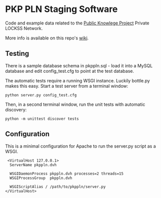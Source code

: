 PKP PLN Staging Software
=====================

Code and example data related to the [Public Knowlege
Project](http://pkp.sfu.ca/) Private LOCKSS Network.

More info is available on this repo's
[wiki](https://github.com/mjordan/pkppln/wiki).

Testing
---------

There is a sample database schema in pkppln.sql  - load it into a MySQL database and edit config_test.cfg to point at the test database.

The automatic tests require a running WSGI instance. Luckily bottle.py
makes this easy. Start a test server from a terminal window:

 `python server.py config_test.cfg`

Then, in a second terminal window, run the unit tests with automatic discovery:

 `python -m unittest discover tests`

Configuration
------------------

This is a minimal configuration for Apache to run the server.py script as a WSGI.

```
 <VirtualHost 127.0.0.1>
  ServerName pkppln.dvh

  WSGIDaemonProcess pkppln.dvh processes=2 threads=15
  WSGIProcessGroup  pkppln.dvh
  
  WSGIScriptAlias / /path/to/pkppln/server.py
</VirtualHost>
```
